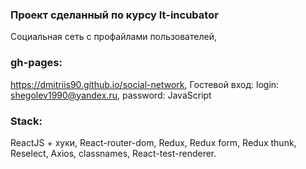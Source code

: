### Проект сделанный по курсу It-incubator
Социальная сеть с профайлами пользователей,

### gh-pages:
https://dmitriis90.github.io/social-network,
Гостевой вход:
login: shegolev1990@yandex.ru,
password: JavaScript

### Stack:

ReactJS + хуки,
React-router-dom,
Redux,
Redux form,
Redux thunk,
Reselect,
Axios,
classnames,
React-test-renderer.
